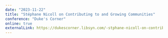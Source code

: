 ```yaml
---
date: "2023-11-22"
title: "Stéphane Nicoll on Contributing to and Growing Communities"
conference: "Duke's Corner"
online: true
externalLink: https://dukescorner.libsyn.com/-stphane-nicoll-on-contributing-to-and-growing-communities
---
```

